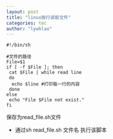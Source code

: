 ```yaml
---
layout: post
title: "linux按行读取文件"
categories: tec
author: "lywhlao"
---
```


```shell
#!/bin/sh

#文件的路径
File=$1  
if [ -f $File ]; then
 cat $File | while read line
 do
  echo $line #打印每一行的内容
 done
else
 echo "File $File not exist."
fi

```
保存为read_file.sh文件 

-  通过sh read_file.sh 文件名  执行该脚本


